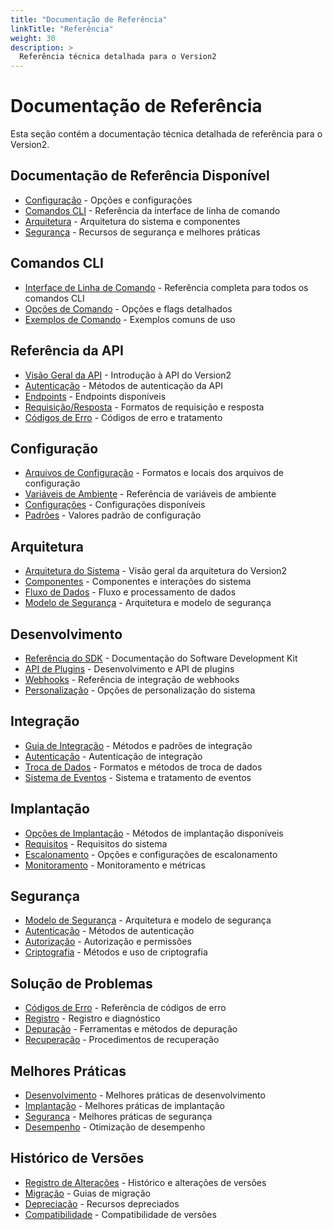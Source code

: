 ```yaml
---
title: "Documentação de Referência"
linkTitle: "Referência"
weight: 30
description: >
  Referência técnica detalhada para o Version2
---
```


# Documentação de Referência

Esta seção contém a documentação técnica detalhada de referência para o Version2.

## Documentação de Referência Disponível

- [Configuração](/docs/reference/configuration/) - Opções e configurações
- [Comandos CLI](/docs/reference/cli/) - Referência da interface de linha de comando
- [Arquitetura](/docs/reference/architecture/) - Arquitetura do sistema e componentes
- [Segurança](/docs/reference/security/) - Recursos de segurança e melhores práticas

## Comandos CLI

- [Interface de Linha de Comando](/reference/cli/) - Referência completa para todos os comandos CLI
- [Opções de Comando](/reference/cli/options/) - Opções e flags detalhados
- [Exemplos de Comando](/reference/cli/examples/) - Exemplos comuns de uso

## Referência da API

- [Visão Geral da API](/reference/api/) - Introdução à API do Version2
- [Autenticação](/reference/api/auth/) - Métodos de autenticação da API
- [Endpoints](/reference/api/endpoints/) - Endpoints disponíveis
- [Requisição/Resposta](/reference/api/requests/) - Formatos de requisição e resposta
- [Códigos de Erro](/reference/api/errors/) - Códigos de erro e tratamento

## Configuração

- [Arquivos de Configuração](/reference/config/) - Formatos e locais dos arquivos de configuração
- [Variáveis de Ambiente](/reference/config/env/) - Referência de variáveis de ambiente
- [Configurações](/reference/config/settings/) - Configurações disponíveis
- [Padrões](/reference/config/defaults/) - Valores padrão de configuração

## Arquitetura

- [Arquitetura do Sistema](/reference/architecture/) - Visão geral da arquitetura do Version2
- [Componentes](/reference/architecture/components/) - Componentes e interações do sistema
- [Fluxo de Dados](/reference/architecture/data-flow/) - Fluxo e processamento de dados
- [Modelo de Segurança](/reference/architecture/security/) - Arquitetura e modelo de segurança

## Desenvolvimento

- [Referência do SDK](/reference/sdk/) - Documentação do Software Development Kit
- [API de Plugins](/reference/sdk/plugins/) - Desenvolvimento e API de plugins
- [Webhooks](/reference/sdk/webhooks/) - Referência de integração de webhooks
- [Personalização](/reference/sdk/customization/) - Opções de personalização do sistema

## Integração

- [Guia de Integração](/reference/integration/) - Métodos e padrões de integração
- [Autenticação](/reference/integration/auth/) - Autenticação de integração
- [Troca de Dados](/reference/integration/data/) - Formatos e métodos de troca de dados
- [Sistema de Eventos](/reference/integration/events/) - Sistema e tratamento de eventos

## Implantação

- [Opções de Implantação](/reference/deployment/) - Métodos de implantação disponíveis
- [Requisitos](/reference/deployment/requirements/) - Requisitos do sistema
- [Escalonamento](/reference/deployment/scaling/) - Opções e configurações de escalonamento
- [Monitoramento](/reference/deployment/monitoring/) - Monitoramento e métricas

## Segurança

- [Modelo de Segurança](/reference/security/) - Arquitetura e modelo de segurança
- [Autenticação](/reference/security/auth/) - Métodos de autenticação
- [Autorização](/reference/security/authz/) - Autorização e permissões
- [Criptografia](/reference/security/encryption/) - Métodos e uso de criptografia

## Solução de Problemas

- [Códigos de Erro](/reference/troubleshooting/errors/) - Referência de códigos de erro
- [Registro](/reference/troubleshooting/logging/) - Registro e diagnóstico
- [Depuração](/reference/troubleshooting/debugging/) - Ferramentas e métodos de depuração
- [Recuperação](/reference/troubleshooting/recovery/) - Procedimentos de recuperação

## Melhores Práticas

- [Desenvolvimento](/reference/best-practices/development/) - Melhores práticas de desenvolvimento
- [Implantação](/reference/best-practices/deployment/) - Melhores práticas de implantação
- [Segurança](/reference/best-practices/security/) - Melhores práticas de segurança
- [Desempenho](/reference/best-practices/performance/) - Otimização de desempenho

## Histórico de Versões

- [Registro de Alterações](/reference/versions/) - Histórico e alterações de versões
- [Migração](/reference/versions/migration/) - Guias de migração
- [Depreciação](/reference/versions/deprecation/) - Recursos depreciados
- [Compatibilidade](/reference/versions/compatibility/) - Compatibilidade de versões 